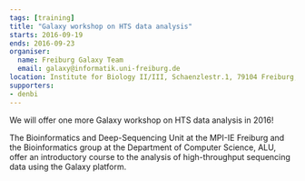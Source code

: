 ```yaml
---
tags: [training]
title: "Galaxy workshop on HTS data analysis"
starts: 2016-09-19
ends: 2016-09-23
organiser:
  name: Freiburg Galaxy Team
  email: galaxy@informatik.uni-freiburg.de
location: Institute for Biology II/III, Schaenzlestr.1, 79104 Freiburg, Germany
supporters:
- denbi
---
```


We will offer one more Galaxy workshop on HTS data analysis in 2016! 

The Bioinformatics and Deep-Sequencing Unit at the MPI-IE Freiburg and the Bioinformatics group at the Department of Computer Science, ALU, offer an introductory course to the analysis of high-throughput sequencing data using the Galaxy platform.